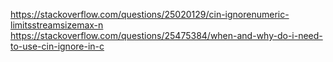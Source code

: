
https://stackoverflow.com/questions/25020129/cin-ignorenumeric-limitsstreamsizemax-n
https://stackoverflow.com/questions/25475384/when-and-why-do-i-need-to-use-cin-ignore-in-c
